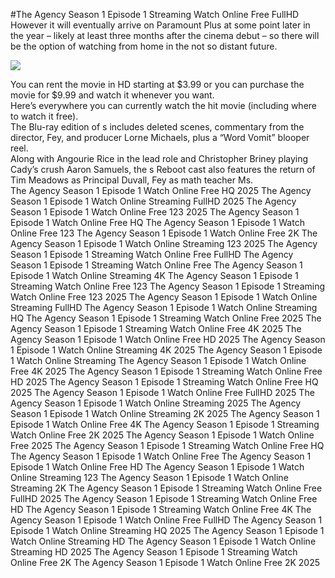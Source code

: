 #The Agency Season 1 Episode 1 Streaming Watch Online Free FullHD  
However it will eventually arrive on Paramount Plus at some point later in the year – likely at least three months after the cinema debut – so there will be the option of watching from home in the not so distant future.  
  
[![](https://i.imgur.com/qSNzIqt.png)](https://movie.rssnews.media/BEHyCGG.php)  
  
You can rent the movie in HD starting at $3.99 or you can purchase the movie for $9.99 and watch it whenever you want.  
Here’s everywhere you can currently watch the hit movie (including where to watch it free).  
The Blu-ray edition of s includes deleted scenes, commentary from the director, Fey, and producer Lorne Michaels, plus a “Word Vomit” blooper reel.  
Along with Angourie Rice in the lead role and Christopher Briney playing Cady’s crush Aaron Samuels, the s Reboot cast also features the return of Tim Meadows as Principal Duvall, Fey as math teacher Ms.  
The Agency Season 1 Episode 1 Watch Online Free HQ 2025
The Agency Season 1 Episode 1 Watch Online Streaming FullHD 2025
The Agency Season 1 Episode 1 Watch Online Free 123 2025
The Agency Season 1 Episode 1 Watch Online Free HQ
The Agency Season 1 Episode 1 Watch Online Free 123
The Agency Season 1 Episode 1 Watch Online Free 2K
The Agency Season 1 Episode 1 Watch Online Streaming 123 2025
The Agency Season 1 Episode 1 Streaming Watch Online Free FullHD
The Agency Season 1 Episode 1 Streaming Watch Online Free
The Agency Season 1 Episode 1 Watch Online Streaming 4K
The Agency Season 1 Episode 1 Streaming Watch Online Free 123
The Agency Season 1 Episode 1 Streaming Watch Online Free 123 2025
The Agency Season 1 Episode 1 Watch Online Streaming FullHD
The Agency Season 1 Episode 1 Watch Online Streaming HQ
The Agency Season 1 Episode 1 Streaming Watch Online Free 2025
The Agency Season 1 Episode 1 Streaming Watch Online Free 4K 2025
The Agency Season 1 Episode 1 Watch Online Free HD 2025
The Agency Season 1 Episode 1 Watch Online Streaming 4K 2025
The Agency Season 1 Episode 1 Watch Online Streaming
The Agency Season 1 Episode 1 Watch Online Free 4K 2025
The Agency Season 1 Episode 1 Streaming Watch Online Free HD 2025
The Agency Season 1 Episode 1 Streaming Watch Online Free HQ 2025
The Agency Season 1 Episode 1 Watch Online Free FullHD 2025
The Agency Season 1 Episode 1 Watch Online Streaming 2025
The Agency Season 1 Episode 1 Watch Online Streaming 2K 2025
The Agency Season 1 Episode 1 Watch Online Free 4K
The Agency Season 1 Episode 1 Streaming Watch Online Free 2K 2025
The Agency Season 1 Episode 1 Watch Online Free 2025
The Agency Season 1 Episode 1 Streaming Watch Online Free HQ
The Agency Season 1 Episode 1 Watch Online Free
The Agency Season 1 Episode 1 Watch Online Free HD
The Agency Season 1 Episode 1 Watch Online Streaming 123
The Agency Season 1 Episode 1 Watch Online Streaming 2K
The Agency Season 1 Episode 1 Streaming Watch Online Free FullHD 2025
The Agency Season 1 Episode 1 Streaming Watch Online Free HD
The Agency Season 1 Episode 1 Streaming Watch Online Free 4K
The Agency Season 1 Episode 1 Watch Online Free FullHD
The Agency Season 1 Episode 1 Watch Online Streaming HQ 2025
The Agency Season 1 Episode 1 Watch Online Streaming HD
The Agency Season 1 Episode 1 Watch Online Streaming HD 2025
The Agency Season 1 Episode 1 Streaming Watch Online Free 2K
The Agency Season 1 Episode 1 Watch Online Free 2K 2025